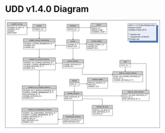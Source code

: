# UDD v1.4.0 Diagram

![UDD entity relation diagram](media/UDDdiagram.png "UDD entity relation diagram")

